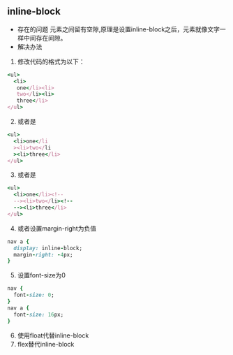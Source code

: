 ## inline-block
- 存在的问题
元素之间留有空隙,原理是设置inline-block之后，元素就像文字一样中间存在间隙。
- 解决办法
1. 修改代码的格式为以下：
```ruby
<ul>
  <li>
   one</li><li>
   two</li><li>
   three</li>
</ul>
```
2. 或者是
```ruby
<ul>
  <li>one</li
  ><li>two</li
  ><li>three</li>
</ul>
```
3. 或者是
```ruby
<ul>
  <li>one</li><!--
  --><li>two</li><!--
  --><li>three</li>
</ul>
```
4. 或者设置margin-right为负值
```ruby
nav a {
  display: inline-block;
  margin-right: -4px;
}
```
5. 设置font-size为0
```ruby
nav {
  font-size: 0;
}
nav a {
  font-size: 16px;
}
```
6. 使用float代替inline-block
7. flex替代inline-block